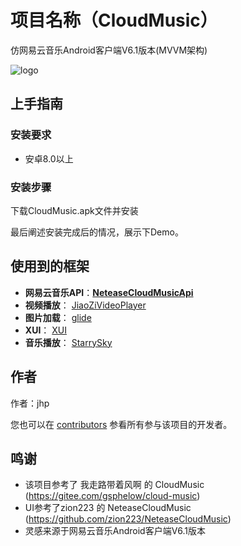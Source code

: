 # 项目名称（CloudMusic）

仿网易云音乐Android客户端V6.1版本(MVVM架构)


![logo](https://inews.gtimg.com/newsapp_bt/0/14252532161/1000)

## 上手指南

### 安装要求

* 安卓8.0以上

### 安装步骤

下载CloudMusic.apk文件并安装

最后阐述安装完成后的情况，展示下Demo。



## 使用到的框架
- **网易云音乐API**：[**NeteaseCloudMusicApi**](https://github.com/Binaryify/NeteaseCloudMusicApi)
- **视频播放**： [JiaoZiVideoPlayer](https://github.com/Jzvd/JiaoZiVideoPlayer)
- **图片加载**： [glide](https://github.com/bumptech/glide)
- **XUI**： [XUI](https://github.com/xuexiangjys/XUI)
- **音乐播放**： [StarrySky](https://github.com/EspoirX/StarrySky)



## 作者

作者：jhp

您也可以在 [contributors](https://github.com/liuxing2001/CloudMusic/contributors) 参看所有参与该项目的开发者。

## 鸣谢

* 该项目参考了 我走路带着风啊 的 CloudMusic (https://gitee.com/gsphelow/cloud-music)
* UI参考了zion223 的 NeteaseCloudMusic (https://github.com/zion223/NeteaseCloudMusic)
* 灵感来源于网易云音乐Android客户端V6.1版本

